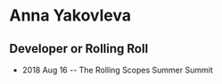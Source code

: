 # Anna Yakovleva

## Developer or Rolling Roll
- 2018 Aug 16 -- The Rolling Scopes Summer Summit    
